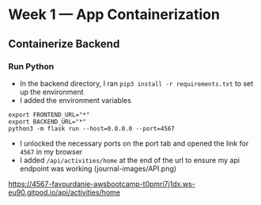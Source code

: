 # Week 1 — App Containerization

## Containerize Backend

### Run Python

- In the backend directory, I ran `pip3 install -r requirements.txt` to set up the environment
- I added the environment variables
```
export FRONTEND_URL="*"
export BACKEND_URL="*"
python3 -m flask run --host=0.0.0.0 --port=4567
```
- I unlocked the necessary ports on the port tab and opened the link for `4567` in my browser
- I added `/api/activities/home` at the end of the url to ensure my api endpoint was working
(journal-images/API.png)



https://4567-favourdanie-awsbootcamp-t0pmri7j1dx.ws-eu90.gitpod.io/api/activities/home